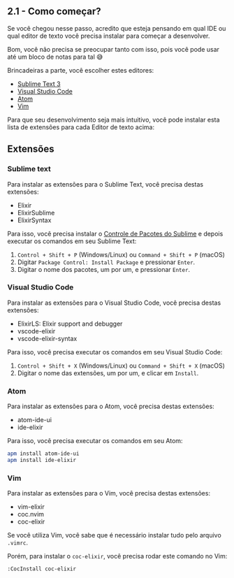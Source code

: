 ## 2.1 - Como começar?

Se você chegou nesse passo, acredito que esteja pensando em qual IDE ou qual editor de texto você precisa instalar para começar a desenvolver.

Bom, você não precisa se preocupar tanto com isso, pois você pode usar até um bloco de notas para tal 😅

Brincadeiras a parte, você escolher estes editores:

 - [Sublime Text 3](https://www.sublimetext.com/3)
 - [Visual Studio Code](https://code.visualstudio.com/download)
 - [Atom](https://atom.io/)
 - [Vim](https://www.vim.org/download.php)

Para que seu desenvolvimento seja mais intuitivo, você pode instalar esta lista de extensões para cada Editor de texto acima:

## Extensões


### Sublime text

Para instalar as extensões para o Sublime Text, você precisa destas extensões:

 - Elixir
 - ElixirSublime
 - ElixirSyntax

Para isso, você precisa instalar o [Controle de Pacotes do Sublime](https://packagecontrol.io/installation#st3) e depois executar os comandos em seu Sublime Text:

1. `Control + Shift + P` (Windows/Linux) ou `Command + Shift + P` (macOS)
2. Digitar `Package Control: Install Package` e pressionar `Enter`.
3. Digitar o nome dos pacotes, um por um, e pressionar `Enter`.

### Visual Studio Code

Para instalar as extensões para o Visual Studio Code, você precisa destas extensões:

 - ElixirLS: Elixir support and debugger
 - vscode-elixir
 - vscode-elixir-syntax

Para isso, você precisa executar os comandos em seu Visual Studio Code:

1. `Control + Shift + X` (Windows/Linux) ou `Command + Shift + X` (macOS)
2. Digitar o nome das extensões, um por um, e clicar em `Install`.

### Atom

Para instalar as extensões para o Atom, você precisa destas extensões:

 - atom-ide-ui
 - ide-elixir

Para isso, você precisa executar os comandos em seu Atom:

```sh
apm install atom-ide-ui
apm install ide-elixir
```

### Vim

Para instalar as extensões para o Vim, você precisa destas extensões:

 - vim-elixir
 - coc.nvim
 - coc-elixir

Se você utiliza Vim, você sabe que é necessário instalar tudo pelo arquivo `.vimrc`.

Porém, para instalar o `coc-elixir`, você precisa rodar este comando no Vim:

```sh
:CocInstall coc-elixir
```